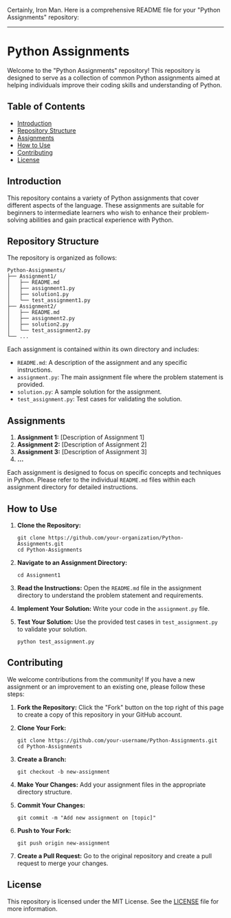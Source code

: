 Certainly, Iron Man. Here is a comprehensive README file for your "Python Assignments" repository:

---

# Python Assignments

Welcome to the "Python Assignments" repository! This repository is designed to serve as a collection of common Python assignments aimed at helping individuals improve their coding skills and understanding of Python.

## Table of Contents

- [Introduction](#introduction)
- [Repository Structure](#repository-structure)
- [Assignments](#assignments)
- [How to Use](#how-to-use)
- [Contributing](#contributing)
- [License](#license)

## Introduction

This repository contains a variety of Python assignments that cover different aspects of the language. These assignments are suitable for beginners to intermediate learners who wish to enhance their problem-solving abilities and gain practical experience with Python.

## Repository Structure

The repository is organized as follows:

```
Python-Assignments/
├── Assignment1/
│   ├── README.md
│   ├── assignment1.py
│   ├── solution1.py
│   └── test_assignment1.py
├── Assignment2/
│   ├── README.md
│   ├── assignment2.py
│   ├── solution2.py
│   └── test_assignment2.py
└── ...
```

Each assignment is contained within its own directory and includes:

- `README.md`: A description of the assignment and any specific instructions.
- `assignment.py`: The main assignment file where the problem statement is provided.
- `solution.py`: A sample solution for the assignment.
- `test_assignment.py`: Test cases for validating the solution.

## Assignments

1. **Assignment 1:** [Description of Assignment 1]
2. **Assignment 2:** [Description of Assignment 2]
3. **Assignment 3:** [Description of Assignment 3]
4. **...**

Each assignment is designed to focus on specific concepts and techniques in Python. Please refer to the individual `README.md` files within each assignment directory for detailed instructions.

## How to Use

1. **Clone the Repository:**
   ```
   git clone https://github.com/your-organization/Python-Assignments.git
   cd Python-Assignments
   ```

2. **Navigate to an Assignment Directory:**
   ```
   cd Assignment1
   ```

3. **Read the Instructions:**
   Open the `README.md` file in the assignment directory to understand the problem statement and requirements.

4. **Implement Your Solution:**
   Write your code in the `assignment.py` file.

5. **Test Your Solution:**
   Use the provided test cases in `test_assignment.py` to validate your solution.
   ```
   python test_assignment.py
   ```

## Contributing

We welcome contributions from the community! If you have a new assignment or an improvement to an existing one, please follow these steps:

1. **Fork the Repository:**
   Click the "Fork" button on the top right of this page to create a copy of this repository in your GitHub account.

2. **Clone Your Fork:**
   ```
   git clone https://github.com/your-username/Python-Assignments.git
   cd Python-Assignments
   ```

3. **Create a Branch:**
   ```
   git checkout -b new-assignment
   ```

4. **Make Your Changes:**
   Add your assignment files in the appropriate directory structure.

5. **Commit Your Changes:**
   ```
   git commit -m "Add new assignment on [topic]"
   ```

6. **Push to Your Fork:**
   ```
   git push origin new-assignment
   ```

7. **Create a Pull Request:**
   Go to the original repository and create a pull request to merge your changes.

## License

This repository is licensed under the MIT License. See the [LICENSE](LICENSE) file for more information.
